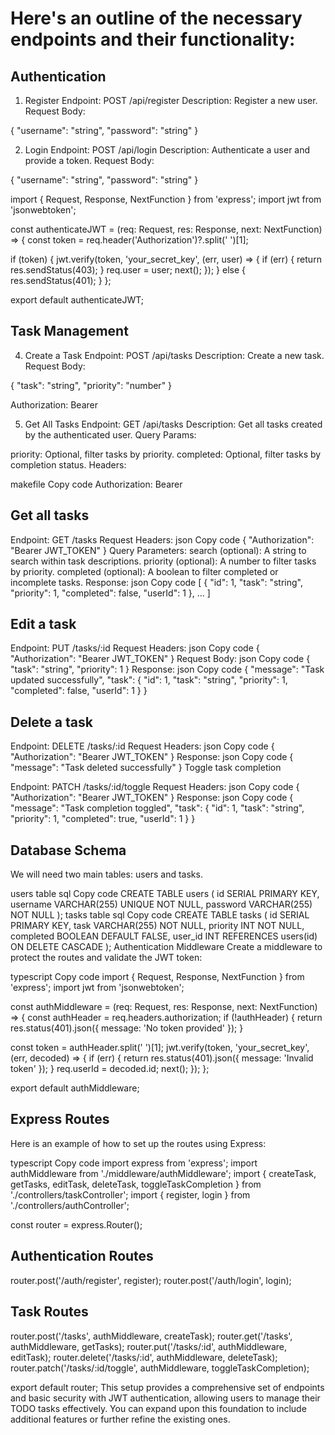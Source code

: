  # Here's an outline of the necessary endpoints and their functionality:

## Authentication
1. Register
Endpoint: POST /api/register
Description: Register a new user.
Request Body:

{
  "username": "string",
  "password": "string"
}


2. Login
Endpoint: POST /api/login
Description: Authenticate a user and provide a token.
Request Body:

{
  "username": "string",
  "password": "string"
}


import { Request, Response, NextFunction } from 'express';
import jwt from 'jsonwebtoken';

const authenticateJWT = (req: Request, res: Response, next: NextFunction) => {
  const token = req.header('Authorization')?.split(' ')[1];

  if (token) {
    jwt.verify(token, 'your_secret_key', (err, user) => {
      if (err) {
        return res.sendStatus(403);
      }
      req.user = user;
      next();
    });
  } else {
    res.sendStatus(401);
  }
};

export default authenticateJWT;


## Task Management
4. Create a Task
Endpoint: POST /api/tasks
Description: Create a new task.
Request Body:


{
  "task": "string",
  "priority": "number"
}


Authorization: Bearer <token>


5. Get All Tasks
Endpoint: GET /api/tasks
Description: Get all tasks created by the authenticated user.
Query Params:

priority: Optional, filter tasks by priority.
completed: Optional, filter tasks by completion status.
Headers:

makefile
Copy code
Authorization: Bearer <token>





## Get all tasks

Endpoint: GET /tasks
Request Headers:
json
Copy code
{
  "Authorization": "Bearer JWT_TOKEN"
}
Query Parameters:
search (optional): A string to search within task descriptions.
priority (optional): A number to filter tasks by priority.
completed (optional): A boolean to filter completed or incomplete tasks.
Response:
json
Copy code
[
  {
    "id": 1,
    "task": "string",
    "priority": 1,
    "completed": false,
    "userId": 1
  },
  ...
]
## Edit a task

Endpoint: PUT /tasks/:id
Request Headers:
json
Copy code
{
  "Authorization": "Bearer JWT_TOKEN"
}
Request Body:
json
Copy code
{
  "task": "string",
  "priority": 1
}
Response:
json
Copy code
{
  "message": "Task updated successfully",
  "task": {
    "id": 1,
    "task": "string",
    "priority": 1,
    "completed": false,
    "userId": 1
  }
}
## Delete a task

Endpoint: DELETE /tasks/:id
Request Headers:
json
Copy code
{
  "Authorization": "Bearer JWT_TOKEN"
}
Response:
json
Copy code
{
  "message": "Task deleted successfully"
}
Toggle task completion

Endpoint: PATCH /tasks/:id/toggle
Request Headers:
json
Copy code
{
  "Authorization": "Bearer JWT_TOKEN"
}
Response:
json
Copy code
{
  "message": "Task completion toggled",
  "task": {
    "id": 1,
    "task": "string",
    "priority": 1,
    "completed": true,
    "userId": 1
  }
}
## Database Schema
We will need two main tables: users and tasks.

users table
sql
Copy code
CREATE TABLE users (
  id SERIAL PRIMARY KEY,
  username VARCHAR(255) UNIQUE NOT NULL,
  password VARCHAR(255) NOT NULL
);
tasks table
sql
Copy code
CREATE TABLE tasks (
  id SERIAL PRIMARY KEY,
  task VARCHAR(255) NOT NULL,
  priority INT NOT NULL,
  completed BOOLEAN DEFAULT FALSE,
  user_id INT REFERENCES users(id) ON DELETE CASCADE
);
Authentication Middleware
Create a middleware to protect the routes and validate the JWT token:

typescript
Copy code
import { Request, Response, NextFunction } from 'express';
import jwt from 'jsonwebtoken';

const authMiddleware = (req: Request, res: Response, next: NextFunction) => {
  const authHeader = req.headers.authorization;
  if (!authHeader) {
    return res.status(401).json({ message: 'No token provided' });
  }

  const token = authHeader.split(' ')[1];
  jwt.verify(token, 'your_secret_key', (err, decoded) => {
    if (err) {
      return res.status(401).json({ message: 'Invalid token' });
    }
    req.userId = decoded.id;
    next();
  });
};

export default authMiddleware;
## Express Routes
Here is an example of how to set up the routes using Express:

typescript
Copy code
import express from 'express';
import authMiddleware from './middleware/authMiddleware';
import { createTask, getTasks, editTask, deleteTask, toggleTaskCompletion } from './controllers/taskController';
import { register, login } from './controllers/authController';

const router = express.Router();

## Authentication Routes
router.post('/auth/register', register);
router.post('/auth/login', login);

## Task Routes
router.post('/tasks', authMiddleware, createTask);
router.get('/tasks', authMiddleware, getTasks);
router.put('/tasks/:id', authMiddleware, editTask);
router.delete('/tasks/:id', authMiddleware, deleteTask);
router.patch('/tasks/:id/toggle', authMiddleware, toggleTaskCompletion);

export default router;
This setup provides a comprehensive set of endpoints and basic security with JWT authentication, allowing users to manage their TODO tasks effectively. You can expand upon this foundation to include additional features or further refine the existing ones.









